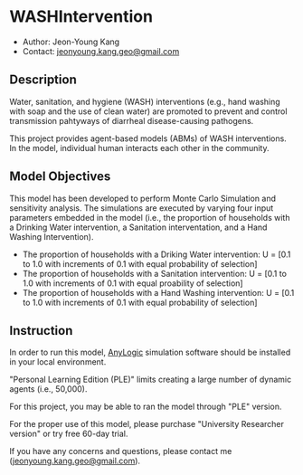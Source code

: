 # WASHIntervention

* Author: Jeon-Young Kang
* Contact: jeonyoung.kang.geo@gmail.com

## **Description**

Water, sanitation, and hygiene (WASH) interventions (e.g., hand washing with soap and the use of clean water) are promoted to prevent and control transmission pahtyways of diarrheal disease-causing pathogens.

This project provides agent-based models (ABMs) of WASH interventions. In the model, individual human interacts each other in the community.  

## **Model Objectives**

This model has been developed to perform Monte Carlo Simulation and sensitivity analysis. 
The simulations are executed by varying four input parameters embedded in the model 
(i.e., the proportion of households with a Drinking Water intervention, a Sanitation interventation, and a Hand Washing Intervention).

* The proportion of households with a Driking Water intervention: U = [0.1 to 1.0 with increments of 0.1 with equal probability of selection]
* The proportion of households with a Sanitation intervention: U = [0.1 to 1.0 with increments of 0.1 with equal proability of selection]
* The proportion of households with a Hand Washing intervention: U = [0.1 to 1.0 with increments of 0.1 with equal probability of selection]

## **Instruction**

In order to run this model, [AnyLogic](https://www.anylogic.com/downloads/) simulation software should be installed in your local environment. 

"Personal Learning Edition (PLE)" limits creating a large number of dynamic agents (i.e., 50,000). 

For this project, you may be able to ran the model through "PLE" version. 

For the proper use of this model, please purchase "University Researcher version" or try free 60-day trial. 

If you have any concerns and questions, please contact me (jeonyoung.kang.geo@gmail.com).

